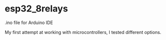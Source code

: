 # esp32_8relays
.ino file for Arduino IDE

My first attempt at working with microcontrollers, I tested different options.
